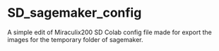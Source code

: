 # SD_sagemaker_config
A simple edit of Miraculix200 SD Colab config file made for export the images for the temporary folder of sagemaker.
